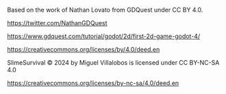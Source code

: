 Based on the work of Nathan Lovato from GDQuest under CC BY 4.0.

https://twitter.com/NathanGDQuest

https://www.gdquest.com/tutorial/godot/2d/first-2d-game-godot-4/

https://creativecommons.org/licenses/by/4.0/deed.en

SlimeSurvival © 2024 by Miguel Villalobos is licensed under CC BY-NC-SA 4.0

https://creativecommons.org/licenses/by-nc-sa/4.0/deed.en
